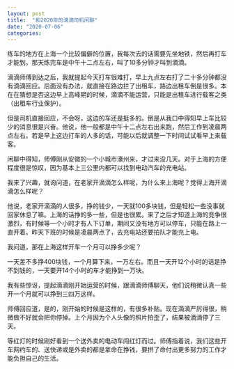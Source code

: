 ```yaml
---
layout: post
title:  "和2020年的滴滴司机闲聊"
date: "2020-07-06"
categories: 
---
```


练车的地方在上海一个比较偏僻的位置，我每次去的话需要先坐地铁，然后再打车才能到。那天练完车是中午十二点左右，叫了10多分钟才叫到滴滴。

滴滴师傅到达之后，我就提起今天打车很难打，早上九点左右打了二十多分钟都没有滴滴回应。后面没有办法，就直接在路边拦了出租车，路边出租车倒是很多。本在在猜想是否这边早上高峰期的时候，滴滴不能运营，只能是出租车进行载客之类（出租车行业保护）。

但是司机直接回应，不会呀，这边的车还是挺多的。倒是从我口中得知早上车比较少的消息很是兴奋。他说，他一般都是中午十二点左右出来跑，然后工作到凌晨两点左右。若是早上这边打车的人多的话，可能以后就调整一下时间试试看早上来载客。

闲聊中得知，师傅刚从安徽的一个小城市濠州来，才过来没几天。对于上海的方便程度很是惊叹，因为基本上三公里内都可以找到电动汽车的充电站。

我来了兴趣，就询问道，在老家开滴滴怎么样呢，为什么来上海呢？觉得上海开滴滴怎么样呢？

他说，老家开滴滴的人很多，挣的钱少，一天就100多块钱，但是轻松一些没事就回家休息了嘛。上海的话挣的多一些，但是也很累。来了之后才知道上海的竞争很激烈，有时候等一个小时才有人下订单，期间又没有地方可以停车，只能在路上一直开着。昨天下班的时候是凌晨两点了，去充电站还要拍队才能充上电。

我问道，那在上海这样开车一个月可以挣多少呢？

一天差不多挣400块钱，一个月算下来，一万左右。而且一天开12个小时的话是挣不到钱的，一天要开14个小时的车才能挣到一万块。

我有些惊讶，提起滴滴刚开始运营的时候，跟滴滴师傅聊天，他们说稍微认真一些开一个月就可以挣到三四万这样。

师傅回应道，是的，刚开始的时候是这样的，有很多补贴。现在滴滴严厉得很，稍微做不好就会把你停掉。上个月因为个人头像的照片拍歪了，结果被滴滴停了三天。

等红灯的时候刚好看到一个送外卖的电动车闯红灯而过。师傅指着说，我们这些开车网约车的、送快递或是外卖的都是拿命在挣钱，要拼了命付出更多努力的工作才能负担自己的生活。

